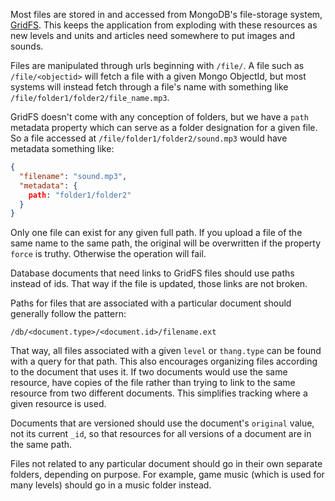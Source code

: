 Most files are stored in and accessed from MongoDB's file-storage system, [GridFS](http://docs.mongodb.org/manual/core/gridfs/). This keeps the application from exploding with these resources as new levels and units and articles need somewhere to put images and sounds.

Files are manipulated through urls beginning with `/file/`. A file such as `/file/<objectid>` will fetch a file with a given Mongo ObjectId, but most systems will instead fetch through a file's name with something like `/file/folder1/folder2/file_name.mp3`.

GridFS doesn't come with any conception of folders, but we have a `path` metadata property which can serve as a folder designation for a given file. So a file accessed at `/file/folder1/folder2/sound.mp3` would have metadata something like:

```json
{
  "filename": "sound.mp3",
  "metadata": {
    path: "folder1/folder2"
  }
}
```

Only one file can exist for any given full path. If you upload a file of the same name to the same path, the original will be overwritten if the property `force` is truthy. Otherwise the operation will fail.

Database documents that need links to GridFS files should use paths instead of ids. That way if the file is updated, those links are not broken.

Paths for files that are associated with a particular document should generally follow the pattern:

`/db/<document.type>/<document.id>/filename.ext`

That way, all files associated with a given `level` or `thang.type` can be found with a query for that path. This also encourages organizing files according to the document that uses it. If two documents would use the same resource, have copies of the file rather than trying to link to the same resource from two different documents. This simplifies tracking where a given resource is used.

Documents that are versioned should use the document's `original` value, not its current `_id`, so that resources for all versions of a document are in the same path.

Files not related to any particular document should go in their own separate folders, depending on purpose. For example, game music (which is used for many levels) should go in a music folder instead.